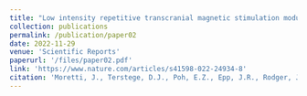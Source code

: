 ```yaml
---
title: "Low intensity repetitive transcranial magnetic stimulation modulates brain-wide functional connectivity to promote anti-correlated c-Fos expression."
collection: publications
permalink: /publication/paper02
date: 2022-11-29
venue: 'Scientific Reports'
paperurl: '/files/paper02.pdf'
link: 'https://www.nature.com/articles/s41598-022-24934-8'
citation: 'Moretti, J., Terstege, D.J., Poh, E.Z., Epp, J.R., Rodger, J. (2022). &quot;Low intensity repetitive transcranial magnetic stimulation modulates brain-wide functional connectivity to promote anti-correlated c-Fos expression.&quot; <i>Journal 1</i>. 12: 20571.'
---
```

